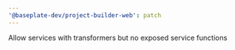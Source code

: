 ```yaml
---
'@baseplate-dev/project-builder-web': patch
---
```


Allow services with transformers but no exposed service functions
